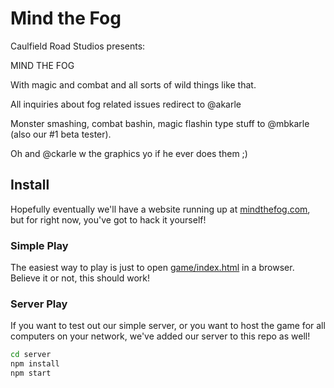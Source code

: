 # Mind the Fog

Caulfield Road Studios presents:

MIND THE FOG

With magic and combat and all sorts of wild things like that.

All inquiries about fog related issues redirect to @akarle

Monster smashing, combat bashin, magic flashin type stuff to @mbkarle (also our \#1 beta tester).

Oh and @ckarle w the graphics yo if he ever does them ;)

## Install

Hopefully eventually we'll have a website running up at [mindthefog.com](http://www.mindthefog.com), but for right now, you've got to hack it yourself!

### Simple Play

The easiest way to play is just to open [game/index.html](game/index.html) in a browser. Believe it or not, this should work!

### Server Play

If you want to test out our simple server, or you want to host the game for all computers on your network, we've added our server to this repo as well!

```sh
cd server
npm install
npm start
```

